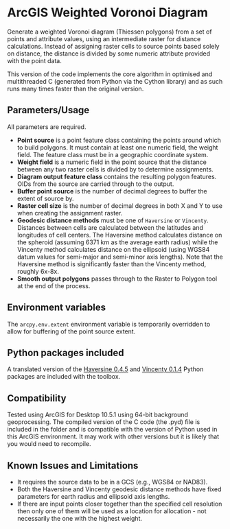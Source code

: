 # ArcGIS Weighted Voronoi Diagram

Generate a weighted Voronoi diagram (Thiessen polygons) from a set of
points and attribute values, using an intermediate raster for
distance calculations. Instead of assigning raster cells to source
points based solely on distance, the distance is divided by some
numeric attribute provided with the point data.

This version of the code implements the core algorithm in optimised and
multithreaded C (generated from Python via the Cython library) and as
such runs many times faster than the original version.

## Parameters/Usage

All parameters are required.

* **Point source** is a point feature class containing the points
around which to build polygons. It must contain at least one
numeric field, the weight field. The feature class must be in a
geographic coordinate system.
* **Weight field** is a numeric field in the point source that the
distance between any two raster cells is divided by to determine
assignments.
* **Diagram output feature class** contains the resulting polygon
features. OIDs from the source are carried through to the output.
* **Buffer point source** is the number of decimal degrees to
buffer the extent of source by.
* **Raster cell size** is the number of decimal degrees in both
X and Y to use when creating the assignment raster.
* **Geodesic distance methods** must be one of `Haversine` or
`Vincenty`. Distances between cells are calculated between
the latitudes and longitudes of cell centers. The Haversine
method calculates distance on the spheroid (assuming 6371 km
as the average earth radius) while the Vincenty method
calculates distance on the ellipsoid (using WGS84 datum values
for semi-major and semi-minor axis lengths). Note that the
Haversine method is significantly faster than the Vincenty
method, roughly 6x-8x.
* **Smooth output polygons** passes through to the Raster to
Polygon tool at the end of the process.

## Environment variables

The `arcpy.env.extent` environment variable is temporarily
overridden to allow for buffering of the point source extent.

## Python packages included

A translated version of the
[Haversine 0.4.5](https://pypi.python.org/pypi/haversine)
and [Vincenty 0.1.4](https://pypi.python.org/pypi/vincenty)
Python packages are included with the toolbox.

## Compatibility

Tested using ArcGIS for Desktop 10.5.1 using 64-bit background
geoprocessing. The compiled version of the C code (the .pyd) file is
included in the folder and is compatible with the version of Python
used in this ArcGIS environment. It may work with other versions but
it is likely that you would need to recompile.

## Known Issues and Limitations

* It requires the source data to be in a GCS (e.g., WGS84 or NAD83).
* Both the Haversine and Vincenty geodesic distance methods have
fixed parameters for earth radius and ellipsoid axis lengths.
* If there are input points closer together than the specified cell
resolution then only one of them will be used as a location for
allocation - not necessarily the one with the highest weight.